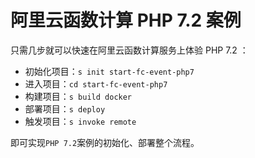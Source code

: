 # 阿里云函数计算 PHP 7.2 案例

只需几步就可以快速在阿里云函数计算服务上体验 PHP 7.2 ：

- 初始化项目：`s init start-fc-event-php7`
- 进入项目：`cd start-fc-event-php7`
- 构建项目：`s build docker`
- 部署项目：`s deploy`
- 触发项目：`s invoke remote`

即可实现`PHP 7.2`案例的初始化、部署整个流程。